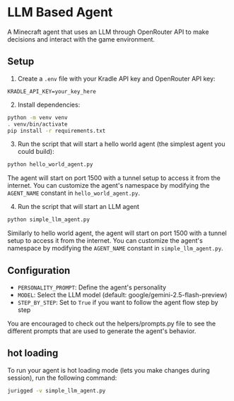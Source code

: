 # LLM Based Agent

A Minecraft agent that uses an LLM through OpenRouter API to make decisions and interact with the game environment.

## Setup

1. Create a `.env` file with your Kradle API key and OpenRouter API key:
```
KRADLE_API_KEY=your_key_here
```

2. Install dependencies:
```bash
python -m venv venv
. venv/bin/activate
pip install -r requirements.txt
```

3. Run the script that will start a hello world agent (the simplest agent you could build):

```bash
python hello_world_agent.py
```

The agent will start on port 1500 with a tunnel setup to access it from the internet. You can customize the agent's namespace by modifying the `AGENT_NAME` constant in `hello_world_agent.py`.

4. Run the script that will start an LLM agent

```bash
python simple_llm_agent.py
```

Similarly to hello world agent, the agent will start on port 1500 with a tunnel setup to access it from the internet. You can customize the agent's namespace by modifying the `AGENT_NAME` constant in `simple_llm_agent.py`.

## Configuration

- `PERSONALITY_PROMPT`: Define the agent's personality
- `MODEL`: Select the LLM model (default: google/gemini-2.5-flash-preview)
- `STEP_BY_STEP`: Set to `True` if you want to follow the agent flow step by step

You are encouraged to check out the helpers/prompts.py file to see the different prompts that are used to generate the agent's behavior.

## hot loading

To run your agent is hot loading mode (lets you make changes during session), run the following command:
```bash
jurigged -v simple_llm_agent.py
```
